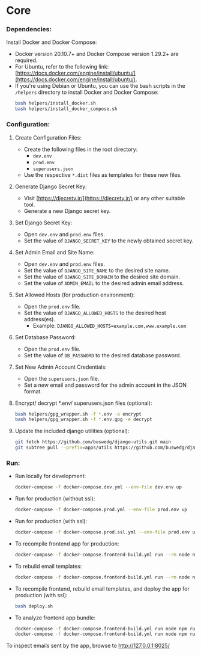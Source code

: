 # Core

### Dependencies:

Install Docker and Docker Compose:
   - Docker version 20.10.7+ and Docker Compose version 1.29.2+ are required.
   - For Ubuntu, refer to the following link: [https://docs.docker.com/engine/install/ubuntu/](https://docs.docker.com/engine/install/ubuntu/).
   - If you're using Debian or Ubuntu, you can use the bash scripts in the `/helpers` directory to install Docker and Docker Compose:
     ```bash
     bash helpers/install_docker.sh
     bash helpers/install_docker_compose.sh
     ```

### Configuration:

1. Create Configuration Files:
   - Create the following files in the root directory:
     - `dev.env`
     - `prod.env`
     - `superusers.json`
   - Use the respective `*.dist` files as templates for these new files.

2. Generate Django Secret Key:
   - Visit [https://djecrety.ir/](https://djecrety.ir/) or any other suitable tool.
   - Generate a new Django secret key.

3. Set Django Secret Key:
   - Open `dev.env` and `prod.env` files.
   - Set the value of `DJANGO_SECRET_KEY` to the newly obtained secret key.

4. Set Admin Email and Site Name:
   - Open `dev.env` and `prod.env` files.
   - Set the value of `DJANGO_SITE_NAME` to the desired site name.
   - Set the value of `DJANGO_SITE_DOMAIN` to the desired site domain.
   - Set the value of `ADMIN_EMAIL` to the desired admin email address.

5. Set Allowed Hosts (for production environment):
   - Open the `prod.env` file.
   - Set the value of `DJANGO_ALLOWED_HOSTS` to the desired host address(es).
     - Example: `DJANGO_ALLOWED_HOSTS=example.com,www.example.com`

6. Set Database Password:
   - Open the `prod.env` file.
   - Set the value of `DB_PASSWORD` to the desired database password.

7. Set New Admin Account Credentials:
   - Open the `superusers.json` file.
   - Set a new email and password for the admin account in the JSON format.

8. Encrypt/ decrypt *.env/ superusers.json files (optional):
	```bash
	bash helpers/gpg_wrapper.sh -f *.env -e encrypt
	bash helpers/gpg_wrapper.sh -f *.env.gpg -e decrypt
	```

9. Update the included django utilities (optional):
	```bash
	git fetch https://github.com/buswedg/django-utils.git main
	git subtree pull --prefix=apps/utils https://github.com/buswedg/django-utils.git main --squash
	```


### Run:

- Run locally for development:
	```bash
	docker-compose -f docker-compose.dev.yml --env-file dev.env up
	```

- Run for production (without ssl):
	```bash
	docker-compose -f docker-compose.prod.yml --env-file prod.env up
	```

- Run for production (with ssl):
	```bash
	docker-compose -f docker-compose.prod.ssl.yml --env-file prod.env up
	```

- To recompile frontend app for production:
	```bash
	docker-compose -f docker-compose.frontend-build.yml run --rm node npm run prod
	```

- To rebuild email templates:
	```bash
	docker-compose -f docker-compose.frontend-build.yml run --rm node npm run maizzle:build
	```

- To recompile frontend, rebuild email templates, and deploy the app for production (with ssl):
	```bash
	bash deploy.sh
	```

- To analyze frontend app bundle:
	```bash
	docker-compose -f docker-compose.frontend-build.yml run node npm run profile
	docker-compose -f docker-compose.frontend-build.yml run node npm run analyzer -p 8000:8000
	```

To inspect emails sent by the app, browse to http://127.0.0.1:8025/